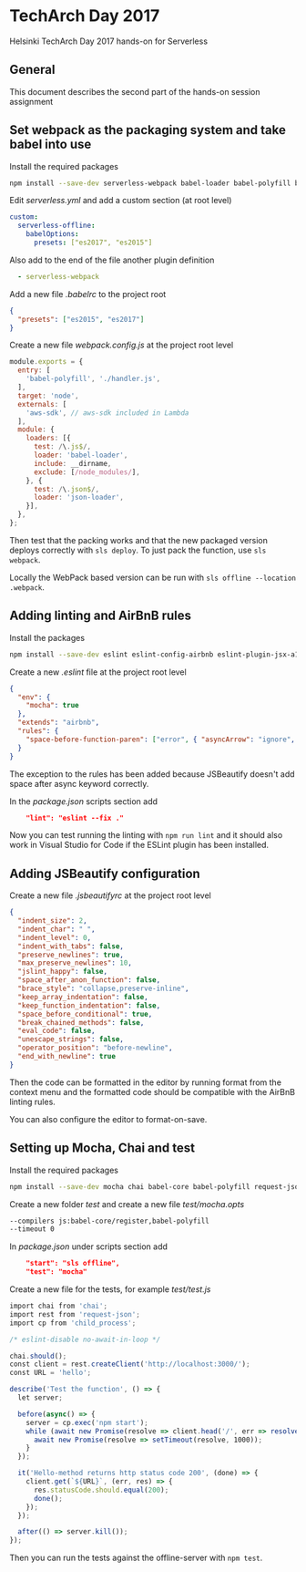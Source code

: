 # TechArch Day 2017

Helsinki TechArch Day 2017 hands-on for Serverless

## General

This document describes the second part of the hands-on session assignment

## Set webpack as the packaging system and take babel into use

Install the required packages

```bash
npm install --save-dev serverless-webpack babel-loader babel-polyfill babel-preset-es2015 babel-preset-es2017
```

Edit _serverless.yml_ and add a custom section (at root level)

```yml
custom:
  serverless-offline:
    babelOptions:
      presets: ["es2017", "es2015"]
```

Also add to the end of the file another plugin definition
```yml
  - serverless-webpack
```

Add a new file _.babelrc_ to the project root

```json
{
  "presets": ["es2015", "es2017"]
}
```

Create a new file _webpack.config.js_ at the project root level

```javascript
module.exports = {
  entry: [
    'babel-polyfill', './handler.js',
  ],
  target: 'node',
  externals: [
    'aws-sdk', // aws-sdk included in Lambda
  ],
  module: {
    loaders: [{
      test: /\.js$/,
      loader: 'babel-loader',
      include: __dirname,
      exclude: [/node_modules/],
    }, {
      test: /\.json$/,
      loader: 'json-loader',
    }],
  },
};
```

Then test that the packing works and that the new packaged version deploys correctly with `sls deploy`. To just pack
the function, use `sls webpack`.

Locally the WebPack based version can be run with `sls offline --location .webpack`.

## Adding linting and AirBnB rules

Install the packages

```bash
npm install --save-dev eslint eslint-config-airbnb eslint-plugin-jsx-a11y babel-eslint eslint-plugin-react eslint-plugin-import
```

Create a new _.eslint_ file at the project root level

```json
{
  "env": {
    "mocha": true
  },
  "extends": "airbnb",
  "rules": {
    "space-before-function-paren": ["error", { "asyncArrow": "ignore", "named": "never"}]
  }
}
```

The exception to the rules has been added because JSBeautify doesn't add space after async keyword correctly.

In the _package.json_ scripts section add

```json
    "lint": "eslint --fix ."
```

Now you can test running the linting with `npm run lint` and it should also work in Visual Studio for Code if the ESLint plugin has been installed.

## Adding JSBeautify configuration

Create a new file _.jsbeautifyrc_ at the project root level

```json
{
  "indent_size": 2,
  "indent_char": " ",
  "indent_level": 0,
  "indent_with_tabs": false,
  "preserve_newlines": true,
  "max_preserve_newlines": 10,
  "jslint_happy": false,
  "space_after_anon_function": false,
  "brace_style": "collapse,preserve-inline",
  "keep_array_indentation": false,
  "keep_function_indentation": false,
  "space_before_conditional": true,
  "break_chained_methods": false,
  "eval_code": false,
  "unescape_strings": false,
  "operator_position": "before-newline",
  "end_with_newline": true
}
```

Then the code can be formatted in the editor by running format from the context menu and the formatted code should be compatible with the AirBnB linting rules.

You can also configure the editor to format-on-save.

## Setting up Mocha, Chai and test

Install the required packages

```bash
npm install --save-dev mocha chai babel-core babel-polyfill request-json
```

Create a new folder _test_ and create a new file _test/mocha.opts_

```bash
--compilers js:babel-core/register,babel-polyfill
--timeout 0
``` 

In _package.json_ under scripts section add

```json
    "start": "sls offline",
    "test": "mocha"
```

Create a new file for the tests, for example _test/test.js_

```javascript
import chai from 'chai';
import rest from 'request-json';
import cp from 'child_process';

/* eslint-disable no-await-in-loop */

chai.should();
const client = rest.createClient('http://localhost:3000/');
const URL = 'hello';

describe('Test the function', () => {
  let server;

  before(async() => {
    server = cp.exec('npm start');
    while (await new Promise(resolve => client.head('/', err => resolve(err)))) {
      await new Promise(resolve => setTimeout(resolve, 1000));
    }
  });

  it('Hello-method returns http status code 200', (done) => {
    client.get(`${URL}`, (err, res) => {
      res.statusCode.should.equal(200);
      done();
    });
  });

  after(() => server.kill());
});
```

Then you can run the tests against the offline-server with `npm test`.
